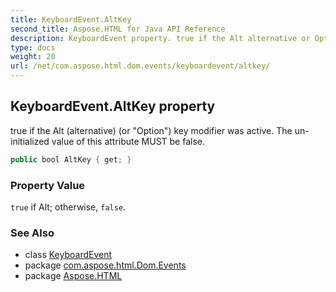```yaml
---
title: KeyboardEvent.AltKey
second_title: Aspose.HTML for Java API Reference
description: KeyboardEvent property. true if the Alt alternative or Option key modifier was active. The un-initialized value of this attribute MUST be false
type: docs
weight: 20
url: /net/com.aspose.html.dom.events/keyboardevent/altkey/
---
```

## KeyboardEvent.AltKey property

true if the Alt (alternative) (or "Option") key modifier was active. The un-initialized value of this attribute MUST be false.

```java
public bool AltKey { get; }
```

### Property Value

`true` if Alt; otherwise, `false`.

### See Also

* class [KeyboardEvent](../)
* package [com.aspose.html.Dom.Events](../../keyboardevent/)
* package [Aspose.HTML](../../../)
